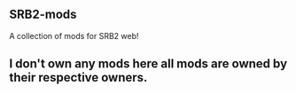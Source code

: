 ## SRB2-mods

A collection of mods for SRB2 web!


## I don't own any mods here all mods are owned by their respective owners.
